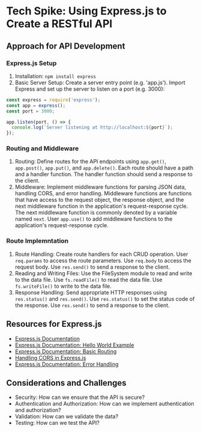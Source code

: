 # Tech Spike: Using Express.js to Create a RESTful API

## Approach for API Development
### Express.js Setup
1. Installation: `npm install express`
2. Basic Server Setup: Create a server entry point (e.g. 'app.js'). Import Express and set up the server to listen on a port (e.g. 3000):
```javascript
const express = require('express');
const app = express();
const port = 3000;

app.listen(port, () => {
  console.log(`Server listening at http://localhost:${port}`);
});
```
### Routing and Middleware
1. Routing: Define routes for the API endpoints using `app.get()`, `app.post()`, `app.put()`, and `app.delete()`. Each route should have a path and a handler function. The handler function should send a response to the client.
2. Middleware: Implement middleware functions for parsing JSON data, handling CORS, and error handling. Middleware functions are functions that have access to the request object, the response object, and the next middleware function in the application's request-response cycle. The next middleware function is commonly denoted by a variable named `next`. User `app.use()` to add middleware functions to the application's request-response cycle.

### Route Implemntation
1. Route Handling: Create route handlers for each CRUD operation. User `req.params` to access the route parameters. Use `req.body` to access the request body. Use `res.send()` to send a response to the client.
2. Reading and Writing Files: Use the FileSystem module to read and write to the data file. Use `fs.readFile()` to read the data file. Use `fs.writeFile()` to write to the data file.
3. Response Handling: Send appropriate HTTP responses using `res.status()` and `res.send()`. Use `res.status()` to set the status code of the response. Use `res.send()` to send a response to the client.

## Resources for Express.js
* [Express.js Documentation](https://expressjs.com/)
* [Express.js Documentation: Hello World Example](https://expressjs.com/en/starter/hello-world.html)
* [Express.js Documentation: Basic Routing](https://expressjs.com/en/starter/basic-routing.html)
* [Handling CORS in Express.js](https://expressjs.com/en/resources/middleware/cors.html)
* [Express.js Documentation: Error Handling](https://expressjs.com/en/guide/error-handling.html)

## Considerations and Challenges
* Security: How can we ensure that the API is secure?
* Authentication and Authorization: How can we implement authentication and authorization?
* Validation: How can we validate the data?
* Testing: How can we test the API?